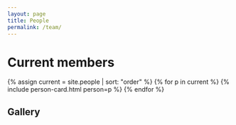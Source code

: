 ```yaml
---
layout: page
title: People
permalink: /team/
---
```

<h1>Current members</h1>
<div class="team-grid">
{% assign current = site.people | sort: "order" %}
{% for p in current %}
  {% include person-card.html person=p %}
{% endfor %}
</div>

<h2>Gallery</h2>
<!-- keep your existing gallery section below if you want -->

